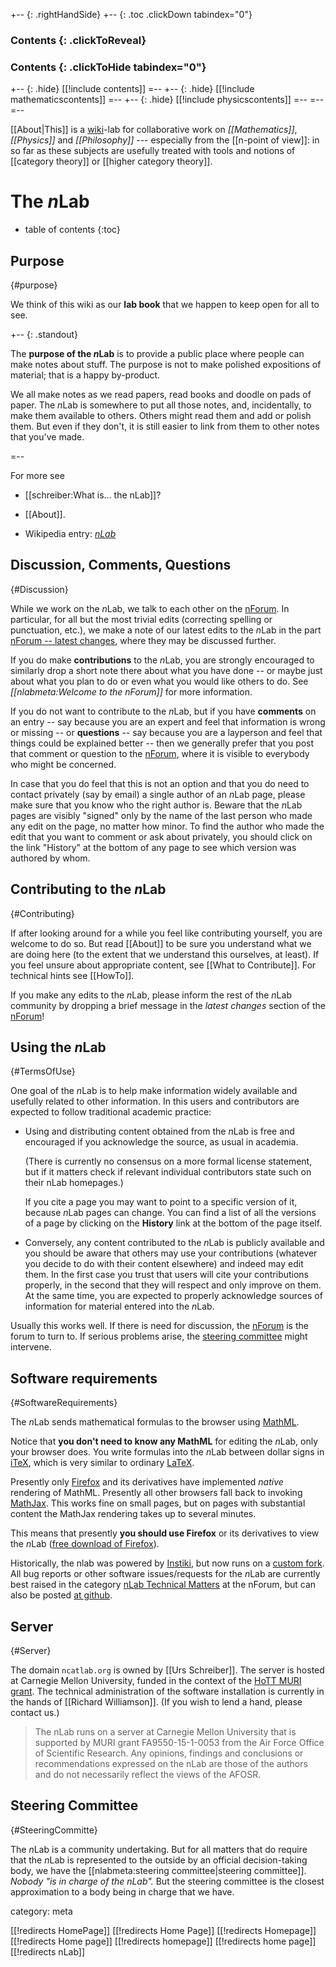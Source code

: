 +-- {: .rightHandSide}
+-- {: .toc .clickDown tabindex="0"}
### Contents {: .clickToReveal}
### Contents {: .clickToHide tabindex="0"}
+-- {: .hide}
[[!include contents]]
=--
+-- {: .hide}
[[!include mathematicscontents]]
=--
+-- {: .hide}
[[!include physicscontents]]
=--
=--
=-- 

[[About|This]] is a [wiki](http://en.wikipedia.org/wiki/Wiki)-lab for collaborative work on _[[Mathematics]]_, _[[Physics]]_ and _[[Philosophy]]_ --- especially from the [[n-point of view]]: in so far as these subjects are usefully treated with tools and notions of [[category theory]] or [[higher category theory]].

# The $n$Lab
* table of contents
{:toc}

## Purpose
{#purpose}

We think of this wiki as our **lab book** that we happen to keep open for all to see.

+-- {: .standout}

The **purpose of the $n$Lab** is to provide a public place where people can make notes about stuff. The purpose is not to make polished expositions of material;  that is a happy by-product. 

We all make notes as we read papers, read books and doodle on pads of paper. The $n$Lab is somewhere to put all those notes, and, incidentally, to make them available to others. Others might read them and add or polish them. But even if they don't, it is still easier to link from them to other notes that you've made.

=--

For more see 

* [[schreiber:What is... the nLab]]?

* [[About]].

* Wikipedia entry: _[nLab](https://en.wikipedia.org/wiki/NLab)_

## Discussion, Comments, Questions
 {#Discussion}

While we work on the $n$Lab, we talk to each other on the [nForum](http://nforum.ncatlab.org). In particular, for all but the most trivial edits (correcting spelling or punctuation, etc.), we make a note of our latest edits to the $n$Lab in the part [nForum -- latest changes](http://nforum.ncatlab.org/5/), where they may be discussed further.

If you do make **contributions** to the $n$Lab, you are strongly encouraged to similarly drop a short note there about what you have done -- or maybe just about what you plan to do or even what you would like others to do. 
See _[[nlabmeta:Welcome to the nForum]]_ for more information.

If you do not want to contribute to the $n$Lab, but if you have  **comments** on an entry -- say because you are an expert and feel that information is wrong or missing -- or **questions** -- say because you are a layperson and feel that things could be explained better -- then we generally prefer that you post that comment or question to the [nForum](http://nforum.ncatlab.org), where it is visible to everybody who might be concerned.

In case that you do feel that this is not an option and that you do need to contact privately (say by email) a single author of an $n$Lab page, please make sure that you know who the right author is. Beware that the $n$Lab pages are visibly "signed" only by the name of the last person who made any edit on the page, no matter how minor. To find the author who made the edit that you want to comment or ask about privately, you should click on the link "History" at the bottom of any page to see which version was authored by whom. 



## Contributing to the $n$Lab
 {#Contributing}

If after looking around for a while you feel like contributing yourself, you are welcome to do so. But read [[About]] to be sure you understand what we are doing here (to the extent that we understand this ourselves, at least). If you feel unsure about appropriate content, see [[What to Contribute]]. For technical hints see [[HowTo]].

If you make any edits to the $n$Lab, please inform the rest of the $n$Lab community by dropping a brief message in the _latest changes_ section of the [nForum](http://nforum.ncatlab.org)!


## Using the $n$Lab
 {#TermsOfUse}

One goal of the $n$Lab is to help make information widely available and usefully related to other information.  In this users and contributors are expected to follow traditional academic practice:

* Using and distributing content obtained from the $n$Lab is free and encouraged if you acknowledge the source, as usual in academia.

  (There is currently no consensus on a more formal license statement, but if it matters check if relevant individual contributors state such on their nLab homepages.)

  If you cite a page you may want to point to a specific version of it, because $n$Lab pages can change.  You can find a list of all the versions of a page by clicking on the **History** link at the bottom of the page itself.

* Conversely, any content contributed to the $n$Lab is publicly available and you should be aware that others may use your contributions (whatever you decide to do with their content elsewhere) and indeed may edit them. In the first case you trust that users will cite your contributions properly, in the second that they will respect and only improve on them. At the same time, you are expected to properly acknowledge sources of information for material entered into the $n$Lab. 

Usually this works well. If there is need for discussion, the 
[nForum](http://nforum.ncatlab.org) is the forum to turn to. If serious problems arise, the [steering committee](#SteeringCommitte) might intervene. 


## Software requirements
 {#SoftwareRequirements}

The $n$Lab sends mathematical formulas to the browser using [MathML](http://en.wikipedia.org/wiki/MathML).  

Notice that **you don't need to know any MathML** for editing the $n$Lab, only your browser does. You write formulas into the $n$Lab between dollar signs in [iTeX](http://golem.ph.utexas.edu/~distler/blog/itex2MMLcommands.html), which is very similar to ordinary [LaTeX](https://www.latex-project.org/).

Presently only [Firefox](http://www.mozilla.com/firefox/) and its derivatives have implemented _native_ rendering of MathML. Presently all other browsers fall back to invoking [MathJax](https://www.mathjax.org/). This works fine on small pages, but on pages with substantial content the MathJax rendering takes up to several minutes. 

This means that presently **you should use Firefox** or its derivatives to view the $n$Lab ([free download of Firefox](https://www.mozilla.org/en-GB/firefox/new/?gclid=CJnjs-3R3M0CFRHhGwodA10Euw)).

Historically, the nlab was powered by [Instiki](https://golem.ph.utexas.edu/wiki/instiki/show/HomePage), but now runs on a [custom fork](https://github.com/ncatlab/nlab). All bug reports or other software issues/requests for the $n$Lab are currently best raised in the category [nLab Technical Matters](https://nforum.ncatlab.org/21/) at the nForum, but can also be posted [at github](https://github.com/ncatlab/nlab/issues).

## Server
 {#Server}

The domain `ncatlab.org` is owned by [[Urs Schreiber]]. The server is hosted at Carnegie Mellon University, funded in the context of the [HoTT MURI grant](http://homotopytypetheory.org/2014/04/29/hott-awarded-a-muri/). The technical administration of the software installation is currently in the hands of [[Richard Williamson]]. (If you wish to lend a hand, please contact us.)

> The nLab runs on a server at Carnegie Mellon University that is supported by MURI grant FA9550-15-1-0053 from the Air Force Office of Scientific Research. Any opinions, findings and conclusions or recommendations expressed on the nLab are those of the authors and do not necessarily reflect the views of the AFOSR.


## Steering Committee 
 {#SteeringCommitte}

The $n$Lab is a community undertaking. But for all matters that do require that the $n$Lab is represented to the outside by  an official decision-taking body, we have the [[nlabmeta:steering committee|steering committee]]. _Nobody "is in charge of the $n$Lab"._ But the steering committee is the closest approximation to a body being in charge that we have. 


category: meta

[[!redirects HomePage]]
[[!redirects Home Page]]
[[!redirects Homepage]]
[[!redirects Home page]]
[[!redirects homepage]]
[[!redirects home page]]
[[!redirects nLab]]
